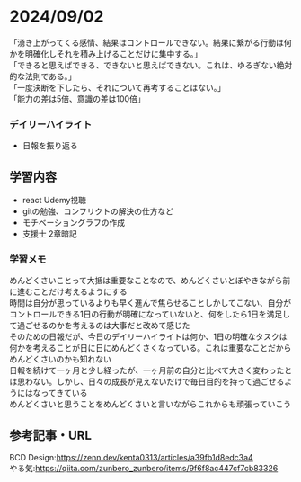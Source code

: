# 2024/09/02
「湧き上がってくる感情、結果はコントロールできない。結果に繋がる行動は何かを明確化しそれを積み上げることだけに集中する。」  
「できると思えばできる、できないと思えばできない。これは、ゆるぎない絶対的な法則である。」  
「一度決断を下したら、それについて再考することはない。」  
「能力の差は5倍、意識の差は100倍」  

### デイリーハイライト
- 日報を振り返る


## 学習内容
- react Udemy視聴
- gitの勉強、コンフリクトの解決の仕方など
- モチベーショングラフの作成
- 支援士 2章暗記

### 学習メモ
めんどくさいことって大抵は重要なことなので、めんどくさいとぼやきながら前に進むことだけ考えるようにする  
時間は自分が思っているよりも早く進んで焦らせることしかしてこない、自分がコントロールできる1日の行動が明確になっていないと、何をしたら1日を満足して過ごせるのかを考えるのは大事だと改めて感じた  
そのための日報だが、今日のデイリーハイライトは何か、1日の明確なタスクは何かを考えることが日に日にめんどくさくなっている。これは重要なことだからめんどくさいのかも知れない  
日報を続けて一ヶ月と少し経ったが、一ヶ月前の自分と比べて大きく変わったとは思わない。しかし、日々の成長が見えないだけで毎日目的を持って過ごせるようにはなってきている  
めんどくさいと思うことをめんどくさいと言いながらこれからも頑張っていこう  

## 参考記事・URL
BCD Design:<https://zenn.dev/kenta0313/articles/a39fb1d8edc3a4>  
やる気:<https://qiita.com/zunbero_zunbero/items/9f6f8ac447cf7cb83326>  